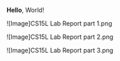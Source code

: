 **Hello**, World!

![Image]CS15L Lab Report part 1.png

![Image]CS15L Lab Report part 2.png

![Image]CS15L Lab Report part 3.png


